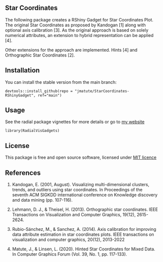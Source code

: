 ## Star Coordinates

The following package creates a RShiny Gadget for Star Coordinates Plot. The
original Star Coordinates as proposed by Kandogan [1] along with optional axis calibration [3]. As the original approach is based on solely numerical attributes, an extension to hybrid representation can be applied [4]. 

Other extensions for the approach are implemented. Hints [4]  and Orthographic Star Coordinates [2].


## Installation


You can install the stable version from the main branch:

    devtools::install_github(repo = "jmatute/StarCoordinates-RShinyGadget", ref="main")


## Usage 

See the radial package vignettes for more details or go to [my website](https://www.jmatute.de/RadVisGadget)
    
    library(RadialVisGadgets)
    
## License

This package is free and open source software, licensed under [MIT licence](https://opensource.org/licenses/MIT)

## References 


1. Kandogan, E. (2001, August). Visualizing multi-dimensional clusters, trends, and outliers using star coordinates. In Proceedings of the seventh ACM SIGKDD international conference on Knowledge discovery and data mining (pp. 107-116).

2. Lehmann, D. J., & Theisel, H. (2013). Orthographic star coordinates. IEEE Transactions on Visualization and Computer Graphics, 19(12), 2615-2624.

3. Rubio-Sánchez, M., & Sanchez, A. (2014). Axis calibration for improving data attribute estimation in star coordinates plots. IEEE transactions on visualization and computer graphics, 20(12), 2013-2022

4. Matute, J., & Linsen, L. (2020). Hinted Star Coordinates for Mixed Data. In Computer Graphics Forum (Vol. 39, No. 1, pp. 117-133).

